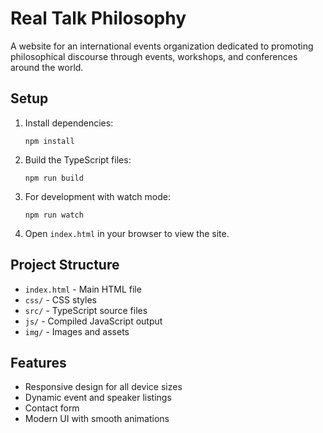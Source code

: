 # Real Talk Philosophy

A website for an international events organization dedicated to promoting philosophical discourse through events, workshops, and conferences around the world.

## Setup

1. Install dependencies:
   ```
   npm install
   ```

2. Build the TypeScript files:
   ```
   npm run build
   ```

3. For development with watch mode:
   ```
   npm run watch
   ```

4. Open `index.html` in your browser to view the site.

## Project Structure

- `index.html` - Main HTML file
- `css/` - CSS styles
- `src/` - TypeScript source files
- `js/` - Compiled JavaScript output
- `img/` - Images and assets

## Features

- Responsive design for all device sizes
- Dynamic event and speaker listings
- Contact form
- Modern UI with smooth animations
